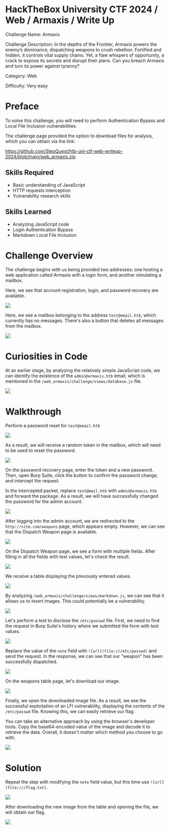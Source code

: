 # HackTheBox University CTF 2024 / Web / Armaxis / Write Up

Challenge Name: Armaxis

Challenge Description: In the depths of the Frontier, Armaxis powers the enemy’s dominance, dispatching weapons to crush rebellion. Fortified and hidden, it controls vital supply chains. Yet, a flaw whispers of opportunity, a crack to expose its secrets and disrupt their plans. Can you breach Armaxis and turn its power against tyranny?

Category: Web

Difficulty: Very easy

# Preface

To solve this challenge, you will need to perform Authentication Bypass and Local File Inclusion vulnerabilities.

The challenge page provided the option to download files for analysis, which you can obtain via the link:

https://github.com/StepQuest/htb-uni-ctf-web-writeup-2024/blob/main/web_armaxis.zip

## Skills Required

* Basic understanding of JavaScript
* HTTP requests interception
* Vulnerability research skills

## Skills Learned

* Analyzing JavaScript code
* Login Authentication Bypass
* Markdown Local File Inclusion

# Challenge Overview

The challenge begins with us being provided two addresses: one hosting a web application called Armaxis with a login form, and another simulating a mailbox.

Here, we see that account registration, login, and password recovery are available.

![](assets/armaxis.png)

Here, we see a mailbox belonging to the address `test@email.htb`, which currently has no messages. There's also a button that deletes all messages from the mailbox.

![](assets/mailinbox.png)

# Curiosities in Code

At an earlier stage, by analyzing the relatively simple JavaScript code, we can identify the existence of the `admin@armaxis.htb` email, which is mentioned in the `/web_armaxis/challenge/views/database.js` file.

![](assets/admin_mail.png)

# Walkthrough

Perform a password reset for `test@email.htb`

![](assets/reset_password.png)

As a result, we will receive a random token in the mailbox, which will need to be used to reset the password.

![](assets/password_token.png)

On the password recovery page, enter the token and a new password. Then, open Burp Suite, click the button to confirm the password change, and intercept the request.

In the intercepted packet, replace `test@mail.htb` with `admin@armaxis.htb`  and forward the package. As a result, we will have successfully changed the password for the admin account.

![](assets/chane_testmail_to_admimail.png)

After logging into the admin account, we are redirected to the `http://site.com/weapons` page, which appears empty. However, we can see that the Dispatch Weapon page is available.

![](assets/admin_panel.png)

On the Dispatch Weapon page, we see a form with multiple fields. After filling in all the fields with test values, let's check the result.

![](assets/filled_test_form.png)

We receive a table displaying the previously entered values.

![](assets/test_table_row.png)

By analyzing `/web_armaxis/challenge/views/markdown.js`, we can see that it allows us to insert images. This could potentially be a vulnerability. 

![](assets/markdown_url.png)

Let's perform a test to disclose the `/etc/passwd` file. First, we need to find the request in Burp Suite's history where we submitted the form with test values.

![](assets/test_request_preedit.png)

Replace the value of the `note` field with `![url](file:///etc/passwd)` and send the request. In the response, we can see that our "weapon" has been successfully dispatched.

![](assets/url_etc_passwd.png)

On the weapons table page, let's download our image.

![](assets/img_etc_passwd.png)

Finally, we open the downloaded image file. As a result, we see the successful exploitation of an LFI vulnerability, displaying the contents of the `/etc/passwd` file. Knowing this, we can easily retrieve our flag.

You can take an alternative approach by using the browser's developer tools. Copy the base64-encoded value of the image and decode it to retrieve the data. Overall, it doesn't matter which method you choose to go with.

![](assets/etc_passwd.png)


# Solution

Repeat the step with modifying the `note` field value, but this time use `![url](file:///flag.txt)`.

![](assets/url_flag.png)


After downloading the new image from the table and opening the file, we will obtain our flag.

![](assets/flag.png)
